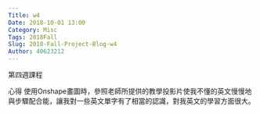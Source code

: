 ```yaml
---
Title: w4
Date: 2018-10-01 13:00
Category: Misc
Tags: 2018Fall
Slug: 2018-Fall-Project-Blog-w4
Author: 40623212
---
```


第四週課程

<!-- PELICAN_END_SUMMARY -->

心得
使用Onshape畫圖時，參照老師所提供的教學投影片使我不懂的英文慢慢地與步驟配合能，讓我對一些英文單字有了相當的認識，對我英文的學習方面很大。